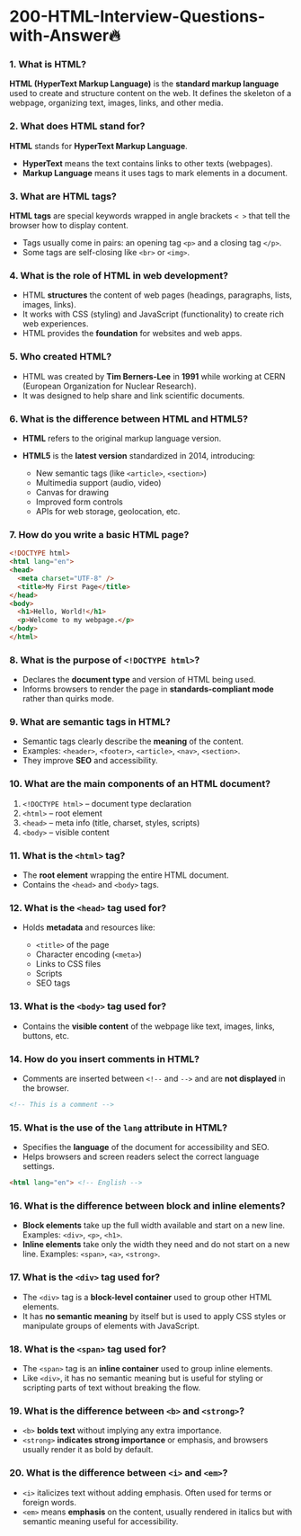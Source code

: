 # 200-HTML-Interview-Questions-with-Answer🔥

### 1. What is HTML?

**HTML (HyperText Markup Language)** is the **standard markup language** used to create and structure content on the web. It defines the skeleton of a webpage, organizing text, images, links, and other media.



### 2. What does HTML stand for?

**HTML** stands for **HyperText Markup Language**.

* **HyperText** means the text contains links to other texts (webpages).
* **Markup Language** means it uses tags to mark elements in a document.



### 3. What are HTML tags?

**HTML tags** are special keywords wrapped in angle brackets `< >` that tell the browser how to display content.

* Tags usually come in pairs: an opening tag `<p>` and a closing tag `</p>`.
* Some tags are self-closing like `<br>` or `<img>`.



### 4. What is the role of HTML in web development?

* HTML **structures** the content of web pages (headings, paragraphs, lists, images, links).
* It works with CSS (styling) and JavaScript (functionality) to create rich web experiences.
* HTML provides the **foundation** for websites and web apps.



### 5. Who created HTML?

* HTML was created by **Tim Berners-Lee** in **1991** while working at CERN (European Organization for Nuclear Research).
* It was designed to help share and link scientific documents.



### 6. What is the difference between HTML and HTML5?

* **HTML** refers to the original markup language version.
* **HTML5** is the **latest version** standardized in 2014, introducing:

  * New semantic tags (like `<article>`, `<section>`)
  * Multimedia support (audio, video)
  * Canvas for drawing
  * Improved form controls
  * APIs for web storage, geolocation, etc.



### 7. How do you write a basic HTML page?

```html
<!DOCTYPE html>
<html lang="en">
<head>
  <meta charset="UTF-8" />
  <title>My First Page</title>
</head>
<body>
  <h1>Hello, World!</h1>
  <p>Welcome to my webpage.</p>
</body>
</html>
```



### 8. What is the purpose of `<!DOCTYPE html>`?

* Declares the **document type** and version of HTML being used.
* Informs browsers to render the page in **standards-compliant mode** rather than quirks mode.



### 9. What are semantic tags in HTML?

* Semantic tags clearly describe the **meaning** of the content.
* Examples: `<header>`, `<footer>`, `<article>`, `<nav>`, `<section>`.
* They improve **SEO** and accessibility.



### 10. What are the main components of an HTML document?

1. `<!DOCTYPE html>` – document type declaration
2. `<html>` – root element
3. `<head>` – meta info (title, charset, styles, scripts)
4. `<body>` – visible content





### 11. What is the `<html>` tag?

* The **root element** wrapping the entire HTML document.
* Contains the `<head>` and `<body>` tags.



### 12. What is the `<head>` tag used for?

* Holds **metadata** and resources like:

  * `<title>` of the page
  * Character encoding (`<meta>`)
  * Links to CSS files
  * Scripts
  * SEO tags



### 13. What is the `<body>` tag used for?

* Contains the **visible content** of the webpage like text, images, links, buttons, etc.



### 14. How do you insert comments in HTML?

* Comments are inserted between `<!--` and `-->` and are **not displayed** in the browser.

```html
<!-- This is a comment -->
```



### 15. What is the use of the `lang` attribute in HTML?

* Specifies the **language** of the document for accessibility and SEO.
* Helps browsers and screen readers select the correct language settings.

```html
<html lang="en"> <!-- English -->
```



### 16. What is the difference between block and inline elements?

* **Block elements** take up the full width available and start on a new line. Examples: `<div>`, `<p>`, `<h1>`.
* **Inline elements** take only the width they need and do not start on a new line. Examples: `<span>`, `<a>`, `<strong>`.



### 17. What is the `<div>` tag used for?

* The `<div>` tag is a **block-level container** used to group other HTML elements.
* It has **no semantic meaning** by itself but is used to apply CSS styles or manipulate groups of elements with JavaScript.



### 18. What is the `<span>` tag used for?

* The `<span>` tag is an **inline container** used to group inline elements.
* Like `<div>`, it has no semantic meaning but is useful for styling or scripting parts of text without breaking the flow.



### 19. What is the difference between `<b>` and `<strong>`?

* `<b>` **bolds text** without implying any extra importance.
* `<strong>` **indicates strong importance** or emphasis, and browsers usually render it as bold by default.



### 20. What is the difference between `<i>` and `<em>`?

* `<i>` italicizes text without adding emphasis. Often used for terms or foreign words.
* `<em>` means **emphasis** on the content, usually rendered in italics but with semantic meaning useful for accessibility.

